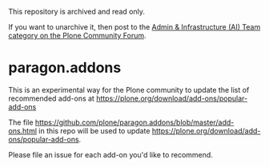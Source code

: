 This repository is archived and read only.

If you want to unarchive it, then post to the [Admin & Infrastructure (AI) Team category on the Plone Community Forum](https://community.plone.org/c/aiteam/55).

# paragon.addons

This is an experimental way for the Plone community to update the list of recommended add-ons at https://plone.org/download/add-ons/popular-add-ons

The file https://github.com/plone/paragon.addons/blob/master/add-ons.html in this repo will be used to update https://plone.org/download/add-ons/popular-add-ons.

Please file an issue for each add-on you'd like to recommend. 
